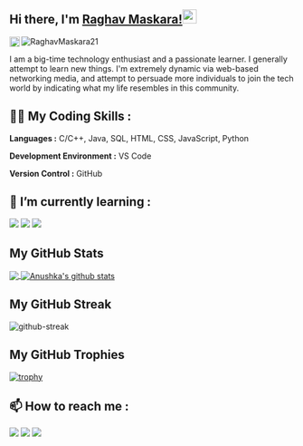 ## Hi there, I'm [Raghav Maskara!](https://github.com/RaghavMaskara21)<img src="https://media.giphy.com/media/hvRJCLFzcasrR4ia7z/giphy.gif" width="25px">
<p align="left"><img src="https://komarev.com/ghpvc/?username=RaghavMaskara21&label=Views&color=blue&style=plastic" alt="RaghavMaskara21"/>
<a href="https://github.com/RaghavMaskara21">
  <img align="left" alt="Anushka's Github Followers" height="18px" src="https://img.shields.io/github/followers/RaghavMaskara21?label=Follow"/>
</a>
</p>


I am a big-time technology enthusiast and a passionate learner. I generally attempt to learn new things. I'm extremely dynamic via web-based networking media, and attempt to persuade more individuals to join the tech world by indicating what my life resembles in this community.

## 👩‍💻 My Coding Skills :
**Languages :**  C/C++, Java, SQL, HTML, CSS, JavaScript, Python 

**Development Environment :** VS Code 

**Version Control :**  GitHub

## 🌱 I’m currently learning :

[<img src="https://img.icons8.com/color/48/000000/react-native.png"/>](https://reactjs.org/)
[<img src="https://img.icons8.com/color/48/000000/azure-1.png"/>](https://azure.microsoft.com/en-us/)
[<img src="https://img.icons8.com/color/48/000000/flutter.png"/>](https://flutter.dev/)


## My GitHub Stats
<a href="https://github.com/RaghavMaskara21">
  <img align="center" src="https://github-readme-stats.vercel.app/api/top-langs/?username=RaghavMaskara21&theme=tokyonight&hide_langs_below=1" />
</a>
<a href="https://github.com/RaghavMaskara21">
 <img align="center" src="https://github-readme-stats.vercel.app/api?username=RaghavMaskara21&show_icons=true&theme=tokyonight&line_height=27" alt="Anushka's github stats"/>
</a>

## My GitHub Streak
![github-streak](https://github-readme-streak-stats.herokuapp.com/?user=RaghavMaskara21&theme=tokyonight)

## My GitHub Trophies
[![trophy](https://github-profile-trophy.vercel.app/?username=RaghavMaskara21&theme=monokai&row=2&column=4)](https://github.com/ryo-ma/github-profile-trophy)
<br/>
 
## 📫 How to reach me : 

[<img src="https://img.icons8.com/bubbles/50/000000/gmail.png"/>](mailto:raghavmaskara@gmail.com)
[<img target="_blank" src="https://img.icons8.com/bubbles/50/000000/linkedin.png"/>](https://www.linkedin.com/in/raghavmaskara/) 
[<img target="_blank" src="https://img.icons8.com/bubbles/50/000000/github.png">](https://www.github.com/RaghavMaskara21/) 
